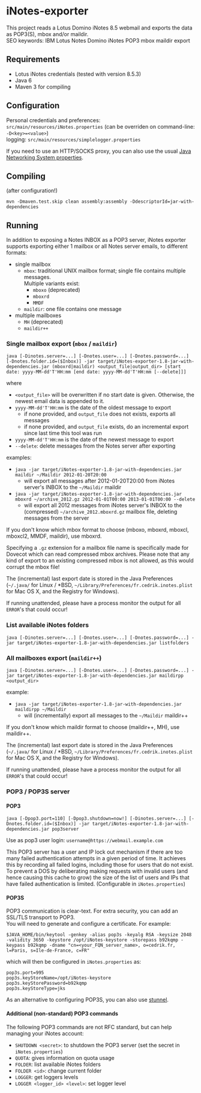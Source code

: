 iNotes-exporter
===============

This project reads a Lotus Domino iNotes 8.5 webmail and exports the data as POP3(S), mbox and/or maildir.  
SEO keywords: IBM Lotus Notes Domino iNotes POP3 mbox maildir export

Requirements
------------
* Lotus iNotes credentials (tested with version 8.5.3)  
* Java 6
* Maven 3 for compiling

Configuration
-------------
Personal credentials and preferences: `src/main/resources/iNotes.properties` (can be overriden on command-line: `-D<key>=<value>`)  
logging: `src/main/resources/simplelogger.properties`

If you need to use an HTTP/SOCKS proxy, you can also use the usual [Java Networking System properties](http://docs.oracle.com/javase/7/docs/api/java/net/doc-files/net-properties.html "JavaDoc: Networking Properties").

Compiling
---------
(after configuration!)

	mvn -Dmaven.test.skip clean assembly:assembly -DdescriptorId=jar-with-dependencies

Running
-------

In addition to exposing a Notes INBOX as a POP3 server, iNotes exporter supports exporting either 1 mailbox or all Notes server emails, to different formats:

* single mailbox
	* `mbox`: traditional UNIX mailbox format; single file contains multiple messages.  
		Multiple variants exist:
		* `mboxo` (deprecated)
		* `mboxrd`
		* `MMDF`
	* `maildir`: one file contains one message
* multiple mailboxes
	* `MH` (deprecated)
	* `maildir++`

### Single mailbox export (`mbox` / `maildir`)

	java [-Dinotes.server=...] [-Dnotes.user=...] [-Dnotes.password=...] [-Dnotes.folder.id=($Inbox)] -jar target/iNotes-exporter-1.8-jar-with-dependencies.jar (mboxrd|maildir) <output_file|output_dir> [start date: yyyy-MM-dd'T'HH:mm [end date: yyyy-MM-dd'T'HH:mm [--delete]]]

where

* `<output_file>` will be overwritten if no start date is given. Otherwise, the newest email data is appended to it.
* `yyyy-MM-dd'T'HH:mm` is the date of the oldest message to export
	* if none provided, and `output_file` does not exists, exports all messages
	* if none provided, and `output_file` exists, do an incremental export since last time this tool was run
* `yyyy-MM-dd'T'HH:mm` is the date of the newest message to export
* `--delete`: delete messages from the Notes server after exporting

examples:

* `java -jar target/iNotes-exporter-1.8-jar-with-dependencies.jar maildir ~/Maildir 2012-01-20T20:00`
	* will export all messages after 2012-01-20T20:00 from iNotes server's INBOX to the `~/Maildir` maildir
* `java -jar target/iNotes-exporter-1.8-jar-with-dependencies.jar mboxrd ~/archive_2012.gz 2012-01-01T00:00 2013-01-01T00:00 --delete`
	* will export all 2012 messages from iNotes server's INBOX to the (compressed) `~/archive_2012.mboxrd.gz` mailbox file, deleting messages from the server

If you don't know which mbox format to choose (mboxo, mboxrd, mboxcl, mboxcl2, MMDF, maildir), use mboxrd.

Specifying a `.gz` extension for a mailbox file name is specifically made for Dovecot which can read compressed mbox archives.
Please note that any kind of export to an existing compressed mbox is not allowed, as this would corrupt the mbox file!

The (incremental) last export date is stored in the Java Preferences (`~/.java/` for Linux / *BSD, `~/Library/Preferences/fr.cedrik.inotes.plist` for Mac OS X, and the Registry for Windows).

If running unattended, please have a process monitor the output for all `ERROR`'s that could occur!

### List available iNotes folders

	java [-Dinotes.server=...] [-Dnotes.user=...] [-Dnotes.password=...] -jar target/iNotes-exporter-1.8-jar-with-dependencies.jar listfolders

### All mailboxes export (`maildir++`)

	java [-Dinotes.server=...] [-Dnotes.user=...] [-Dnotes.password=...] -jar target/iNotes-exporter-1.8-jar-with-dependencies.jar maildirpp <output_dir>

example:

* `java -jar target/iNotes-exporter-1.8-jar-with-dependencies.jar maildirpp ~/Maildir`
	* will (incrementally) export all messages to the `~/Maildir` maildir++

If you don't know which maildir format to choose (maildir++, MH), use maildir++.

The (incremental) last export date is stored in the Java Preferences (`~/.java/` for Linux / *BSD, `~/Library/Preferences/fr.cedrik.inotes.plist` for Mac OS X, and the Registry for Windows).

If running unattended, please have a process monitor the output for all `ERROR`'s that could occur!

### POP3 / POP3S server

#### POP3

	java [-Dpop3.port=110] [-Dpop3.shutdown=now!] [-Dinotes.server=...] [-Dnotes.folder.id=($Inbox)] -jar target/iNotes-exporter-1.8-jar-with-dependencies.jar pop3server

Use as pop3 user login: `username@https://webmail.example.com`

This POP3 server has a user and IP lock out mechanism if there are too many failed authentication attempts in a given period of time. It achieves this by recording all failed logins, including those for users that do not exist. To prevent a DOS by deliberating making requests with invalid users (and hence causing this cache to grow) the size of the list of users and IPs that have failed authentication is limited. (Configurable in `iNotes.properties`)

#### POP3S

POP3 communication is clear-text. For extra security, you can add an SSL/TLS transport to POP3.  
You will need to generate and configure a certificate. For example:

	$JAVA_HOME/bin/keytool -genkey -alias pop3s -keyalg RSA -keysize 2048 -validity 3650 -keystore /opt/iNotes-keystore -storepass b92kqmp -keypass b92kqmp -dname "cn=<your_FQN_server_name>, o=cedrik.fr, l=Paris, s=Ile-de-France, c=FR"

which will then be configured in `iNotes.properties` as:

	pop3s.port=995
	pop3s.keyStoreName=/opt/iNotes-keystore
	pop3s.keyStorePassword=b92kqmp
	pop3s.keyStoreType=jks

As an alternative to configuring POP3S, you can also use [stunnel](http://www.stunnel.org/).

#### Additional (non-standard) POP3 commands

The following POP3 commands are not RFC standard, but can help managing your iNotes account:

* `SHUTDOWN <secret>`: to shutdown the POP3 server (set the secret in `iNotes.properties`)
* `QUOTA`: gives information on quota usage
* `FOLDER`: list available iNotes folders
* `FOLDER <id>`: change current folder
* `LOGGER`: get loggers levels
* `LOGGER <logger_id> <level>`: set logger level
